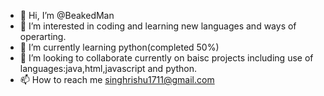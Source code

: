 - 👋 Hi, I’m @BeakedMan
- 👀 I’m interested in coding and learning new languages and ways of operarting.
- 🌱 I’m currently learning python(completed 50%)
- 💞️ I’m looking to collaborate currently on baisc projects including use of languages:java,html,javascript and python.
- 📫 How to reach me singhrishu1711@gmail.com

<!---
BeakedMan/BeakedMan is a ✨ special ✨ repository because its `README.md` (this file) appears on your GitHub profile.
You can click the Preview link to take a look at your changes.
--->
